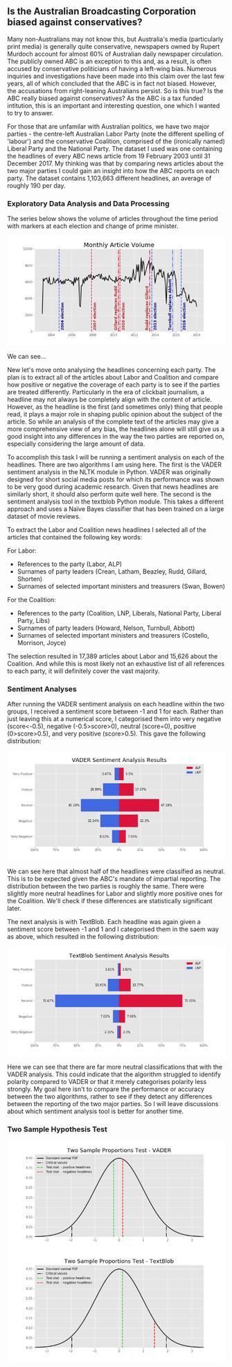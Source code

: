 ## Is the Australian Broadcasting Corporation biased against conservatives?

Many non-Australians may not know this, but Australia's media (particularly print media) is generally quite conservative, newspapers owned by Rupert Murdoch account for almost 60% of Australian daily newspaper circulation. The publicly owned ABC is an exception to this and, as a result, is often accused by conservative politicians of having a left-wing bias. Numerous inquiries and investigations have been made into this claim over the last few years, all of which concluded that the ABC is in fact not biased. However, the accusations from right-leaning Australians persist. So is this true? Is the ABC really biased against conservatives? As the ABC is a tax funded intitution, this is an important and interesting question, one which I wanted to try to answer.

For those that are unfamilar with Australian politics, we have two major parties - the centre-left Australian Labor Party (note the different spelling of 'labour') and the conservative Coalition, comprised of the (ironically named) Liberal Party and the National Party. The dataset I used was one containing the headlines of every ABC news article from 19 February 2003 until 31 December 2017. My thinking was that by comparing news articles about the two major parties I could gain an insight into how the ABC reports on each party. The dataset contains 1,103,663 different headlines, an average of roughly 190 per day. 

### Exploratory Data Analysis and Data Processing

The series below shows the volume of articles throughout the time period with markers at each election and change of prime minister. 

<img src="images/monthly_article_volume.png?raw=true"/>

We can see...

New let's move onto analysing the headlines concerning each party. The plan is to extract all of the articles about Labor and Coalition and compare how positive or negative the coverage of each party is to see if the parties are treated differently. Particularly in the era of clickbait journalism, a headline may not always be completely align with the content of article. However, as the headline is the first (and sometimes only) thing that people read, it plays a major role in shaping public opinion about the subject of the article. So while an analysis of the complete text of the articles may give a more comprehensive view of any bias, the headlines alone will still give us a good insight into any differences in the way the two parties are reported on, especially considering the large amount of data.

To accomplish this task I will be running a sentiment analysis on each of the headlines. There are two algorithms I am using here. The first is the VADER sentiment analysis in the NLTK module in Python. VADER was originally designed for short social media posts for which its performance was shown to be very good during academic research. Given that news headlines are similarly short, it should also perform quite well here. The second is the sentiment analysis tool in the textblob Python module. This takes a different approach and uses a Naïve Bayes classifier that has been trained on a large dataset of movie reviews. 

To extract the Labor and Coalition news headlines I selected all of the articles that contained the following key words:  

For Labor:  
- References to the party (Labor, ALP)
- Surnames of party leaders (Crean, Latham, Beazley, Rudd, Gillard, Shorten)
- Surnames of selected important ministers and treasurers (Swan, Bowen)  

For the Coalition:   
- References to the party (Coalition, LNP, Liberals, National Party, Liberal Party, Libs)
- Surnames of party leaders (Howard, Nelson, Turnbull, Abbott)
- Surnames of selected important ministers and treasurers (Costello, Morrison, Joyce)

The selection resulted in 17,389 articles about Labor and 15,626 about the Coalition. And while this is most likely not an exhaustive list of all references to each party, it will definitely cover the vast majority. 

### Sentiment Analyses

After running the VADER sentiment analysis on each headline within the two groups, I received a sentiment score between -1 and 1 for each. Rather than just leaving this at a numerical score, I categorised them into very negative (score<-0.5), negative (-0.5>score>0), neutral (score=0), positive (0>score>0.5), and very positive (score>0.5). This gave the following distribution:

<img src="images/vader_sentiment_results.png?raw=true"/>

We can see here that almost half of the headlines were classified as neutral. This is to be expected given the ABC's mandate of impartial reporting. The distribution between the two parties is roughly the same. There were slightly more neutral headlines for Labor and slightly more positive ones for the Coalition. We'll check if these differences are statistically significant later. 

The next analysis is with TextBlob. Each headline was again given a sentiment score between -1 and 1 and I categorised them in the saem way as above, which resulted in the following distribution:

<img src="images/textblob_sentiment_results.png?raw=true"/>

Here we can see that there are far more neutral classifications that with the VADER analysis. This could indicate that the algorithm struggled to identify polarity compared to VADER or that it merely categorises polarity less strongly. My goal here isn't to compare the performance or accuracy between the two algorithms, rather to see if they detect any differences between the reporting of the two major parties. So I will leave discussions about which sentiment analysis tool is better for another time.

### Two Sample Hypothesis Test

<img src="images/vader_proportions_test.png?raw=true"/>

<img src="images/textblob_proportions_test.png?raw=true"/>

